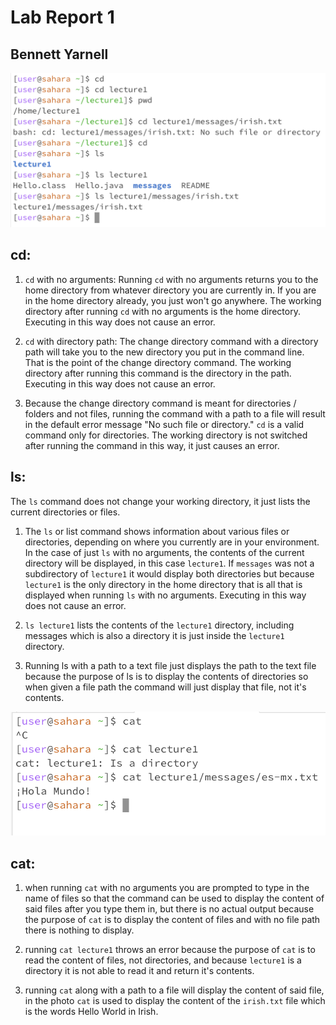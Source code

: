 
# Lab Report 1
## Bennett Yarnell

![image](Ex12.png)

## cd:

1) ```cd``` with no arguments: Running ```cd``` with no arguments returns you to the home directory from whatever directory you are currently in. If you are in the home directory already, you just won't go anywhere. The working directory after running ```cd``` with no arguments is the home directory. Executing in this way does not cause an error. 

3) ```cd``` with directory path: The change directory command with a directory path will take you to the new directory you put in the command line. That is the point of the change directory command. The working directory after running this command is the directory in the path. Executing in this way does not cause an error. 
   
4) Because the change directory command is meant for directories / folders and not files, running the command with a path to a file will result in the default error message "No such file or directory." ```cd``` is a valid command only for directories. The working directory is not switched after running the command in this way, it just causes an error. 

## ls:

The ```ls``` command does not change your working directory, it just lists the current directories or files. 

1) The ```ls``` or list command shows information about various files or directories, depending on where you currently are in your environment. In the case of just ```ls``` with no arguments, the contents of the current directory will be displayed, in this case ```lecture1```. If ```messages``` was not a subdirectory of ```lecture1``` it would display both directories but because ```lecture1``` is the only directory in the home directory that is all that is displayed when running ```ls``` with no arguments. Executing in this way does not cause an error. 
   
2) ```ls lecture1``` lists the contents of the ```lecture1``` directory, including messages which is also a directory it is just inside the ```lecture1``` directory. 
   
3) Running ls with a path to a text file just displays the path to the text file because the purpose of ls is to display the contents of directories so when given a file path the command will just display that file, not it's contents. 

![Image](Ex3.png)

## cat:

1) when running ```cat``` with no arguments you are prompted to type in the name of files so that the command can be used to display the content of said files after you type them in, but there is no actual output because the purpose of ```cat``` is to display the content of files and with no file path there is nothing to display.
   
2) running ```cat lecture1``` throws an error because the purpose of ```cat``` is to read the content of files, not directories, and because ```lecture1``` is a directory it is not able to read it and return it's contents.
   
3) running ```cat``` along with a path to a file will display the content of said file, in the photo ```cat``` is used to display the content of the ```irish.txt``` file which is the words Hello World in Irish.


